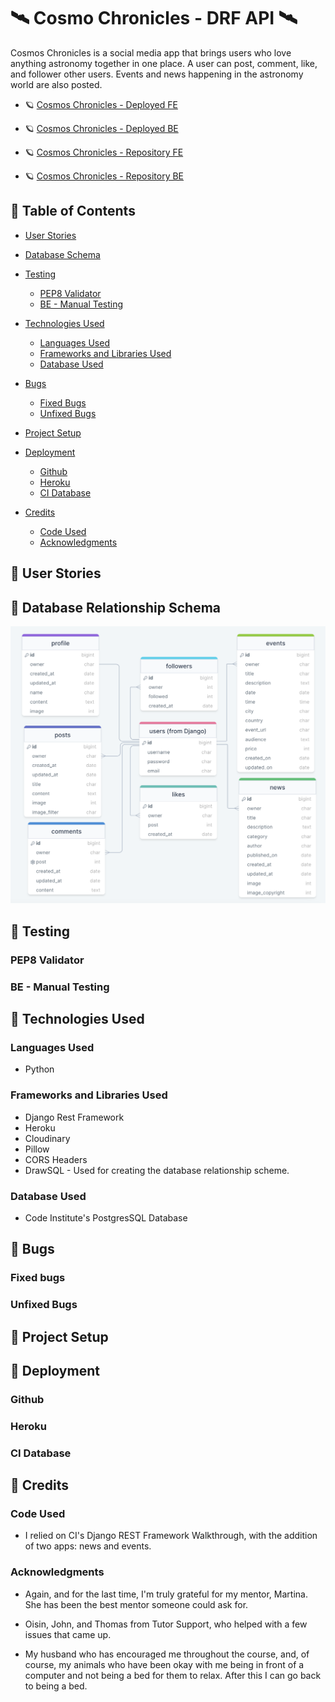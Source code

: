 # 🛰️ Cosmo Chronicles - DRF API 🛰️

Cosmos Chronicles is a social media app that brings users who love anything astronomy together in one place. A user can post, comment, like, and follower other users. Events and news happening in the astronomy world are also posted.

*  🪐 [Cosmos Chronicles - Deployed FE](https://cosmoschronicles-pp5-25951ae1934d.herokuapp.com/)

*  🪐 [Cosmos Chronicles - Deployed BE](https://cc-drf-api-pp5-b19f7ab60297.herokuapp.com/)

*  🪐 [Cosmos Chronicles - Repository FE](https://github.com/apita1423/cosmoschronicles_pp5)

*  🪐 [Cosmos Chronicles - Repository BE](https://github.com/apita1423/cc-drf-api-pp5)

## 🔭 Table of Contents

- [User Stories](#user-stories)

- [Database Schema](#database-schema)

- [Testing](#testing)
    - [PEP8 Validator](#pep8-validator)
    - [BE - Manual Testing](#be-manual-testing)

- [Technologies Used](#technologies-used)
    - [Languages Used](#languages-used)
    - [Frameworks and Libraries Used](#frameworks-and-libraries-used)
    - [Database Used](#database-used)

- [Bugs](#bugs)
    - [Fixed Bugs](#fixed-bugs)
    - [Unfixed Bugs](#unfixed-bugs)

- [Project Setup](#project-setup)

- [Deployment](#deployment)
    - [Github](#github)
    - [Heroku](#heroku)
    - [CI Database](#ci-database)

- [Credits](#credits)
    - [Code Used](#code-used)
    - [Acknowledgments](#acknowledgments)


## 🔭 User Stories


## 🔭 Database Relationship Schema

![Database Relationship Schema Diagram](/static/readme-images/pp5-database.png)


## 🔭 Testing

### PEP8 Validator

### BE - Manual Testing

## 🔭 Technologies Used

### Languages Used

- Python

### Frameworks and Libraries Used

- Django Rest Framework
- Heroku
- Cloudinary
- Pillow
- CORS Headers
- DrawSQL - Used for creating the database relationship scheme.

### Database Used

- Code Institute's PostgresSQL Database

##  🔭 Bugs

### Fixed bugs

### Unfixed Bugs

##  🔭 Project Setup

##  🔭 Deployment

### Github

### Heroku

### CI Database

##  🔭 Credits

### Code Used

- I relied on CI's Django REST Framework Walkthrough, with the addition of two apps: news and events.

### Acknowledgments

- Again, and for the last time, I'm truly grateful for my mentor, Martina. She has been the best mentor someone could ask for. 

- Oisin, John, and Thomas from Tutor Support, who helped with a few issues that came up. 

- My husband who has encouraged me throughout the course, and, of course, my animals who have been okay with me being in front of a computer and not being a bed for them to relax. After this I can go back to being a bed. 


